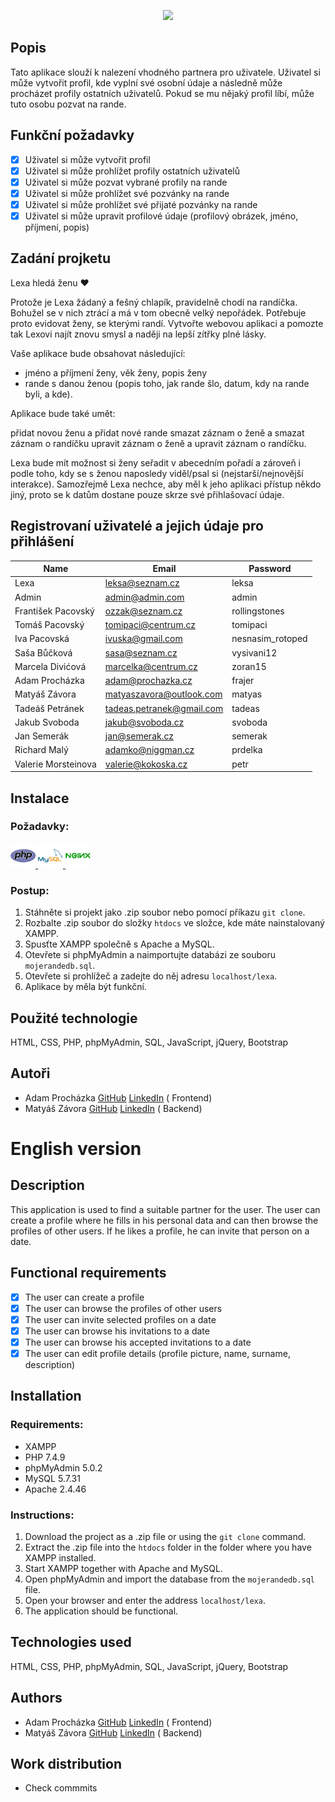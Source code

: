 <p style="text-align:center;"><img src="https://i.ibb.co/hFFRFr8/logo.png"></p>

## Popis

Tato aplikace slouží k nalezení vhodného partnera pro uživatele. Uživatel si může vytvořit profil, kde vyplní své osobní
údaje a následně může procházet profily ostatních uživatelů. Pokud se mu nějaký profil líbí, může tuto osobu pozvat na
rande.

## Funkční požadavky

- [x] Uživatel si může vytvořit profil
- [x] Uživatel si může prohlížet profily ostatních uživatelů
- [x] Uživatel si může pozvat vybrané profily na rande
- [x] Uživatel si může prohlížet své pozvánky na rande
- [x] Uživatel si může prohlížet své přijaté pozvánky na rande
- [x] Uživatel si může upravit profilové údaje (profilový obrázek, jméno, příjmení, popis)

## Zadání projketu

Lexa hledá ženu ❤️

Protože je Lexa žádaný a fešný chlapík, pravidelně chodí na randíčka.
Bohužel se v nich ztrácí a má v tom obecně velký nepořádek.
Potřebuje proto evidovat ženy, se kterými randí.
Vytvořte webovou aplikaci a pomozte tak Lexovi najít znovu smysl a naději na lepší zítřky plné lásky.

Vaše aplikace bude obsahovat následující:

- jméno a příjmení ženy, věk ženy, popis ženy
- rande s danou ženou (popis toho, jak rande šlo, datum, kdy na rande byli, a kde).

Aplikace bude také umět:

přidat novou ženu a přidat nové rande
smazat záznam o ženě a smazat záznam o randíčku
upravit záznam o ženě a upravit záznam o randíčku.

Lexa bude mít možnost si ženy seřadit v abecedním pořadí a zároveň i podle toho,
kdy se s ženou naposledy viděl/psal si (nejstarší/nejnovější interakce).
Samozřejmě Lexa nechce, aby měl k jeho aplikaci přístup někdo jiný,
proto se k datům dostane pouze skrze své přihlašovací údaje.

## Registrovaní uživatelé a jejich údaje pro přihlášení

| Name                | Email                     | Password         |
|---------------------|---------------------------|------------------|
| Lexa                | leksa@seznam.cz           | leksa            |
| Admin               | admin@admin.com           | admin            |
| František Pacovský  | ozzak@seznam.cz           | rollingstones    |
| Tomáš Pacovský      | tomipaci@centrum.cz       | tomipaci         |
| Iva Pacovská        | ivuska@gmail.com          | nesnasim_rotoped |
| Saša Bůčková        | sasa@seznam.cz            | vysivani12       |
| Marcela Divićová    | marcelka@centrum.cz       | zoran15          |
| Adam Procházka      | adam@prochazka.cz         | frajer           |
| Matyáš Závora       | matyaszavora@outlook.com  | matyas           |
| Tadeáš Petránek     | tadeas.petranek@gmail.com | tadeas           |
| Jakub Svoboda       | jakub@svoboda.cz          | svoboda          |
| Jan Semerák         | jan@semerak.cz            | semerak          |
| Richard Malý        | adamko@niggman.cz         | prdelka          |
| Valerie Morsteinova | valerie@kokoska.cz        | petr             |

## Instalace

### Požadavky:

<a href="https://www.php.net" target="_blank" rel="noreferrer"> <img src="https://raw.githubusercontent.com/devicons/devicon/master/icons/php/php-original.svg" alt="php" width="40" height="40"/> </a>
<a href="https://www.mysql.com/" target="_blank" rel="noreferrer"> <img src="https://raw.githubusercontent.com/devicons/devicon/master/icons/mysql/mysql-original-wordmark.svg" alt="mysql" width="40" height="40"/> </a>
<a href="https://www.nginx.com" target="_blank" rel="noreferrer"> <img src="https://raw.githubusercontent.com/devicons/devicon/master/icons/nginx/nginx-original.svg" alt="nginx" width="40" height="40"/> </a>

### Postup:

1. Stáhněte si projekt jako .zip soubor nebo pomocí příkazu `git clone`.
2. Rozbalte .zip soubor do složky `htdocs` ve složce, kde máte nainstalovaný XAMPP.
3. Spusťte XAMPP společně s Apache a MySQL.
4. Otevřete si phpMyAdmin a naimportujte databázi ze souboru `mojerandedb.sql`.
5. Otevřete si prohlížeč a zadejte do něj adresu `localhost/lexa`.
6. Aplikace by měla být funkční.

## Použité technologie

HTML, CSS, PHP, phpMyAdmin, SQL, JavaScript, jQuery, Bootstrap

## Autoři

- Adam Procházka [GitHub](https://www.github.com/AdamProchy) [LinkedIn](https://cz.linkedin.com/in/adamprochazkacz) (
  Frontend)
- Matyáš
  Závora [GitHub](https://github.com/matyas-zavora) [LinkedIn](https://cz.linkedin.com/in/matyáš-závora-8b9086269) (
  Backend)

# English version

## Description

This application is used to find a suitable partner for the user. The user can create a profile where he fills in his
personal data and can then browse the profiles of other users. If he likes a profile, he can invite that person on a
date.

## Functional requirements

- [x] The user can create a profile
- [x] The user can browse the profiles of other users
- [x] The user can invite selected profiles on a date
- [x] The user can browse his invitations to a date
- [x] The user can browse his accepted invitations to a date
- [x] The user can edit profile details (profile picture, name, surname, description)

## Installation

### Requirements:

- XAMPP
- PHP 7.4.9
- phpMyAdmin 5.0.2
- MySQL 5.7.31
- Apache 2.4.46

### Instructions:

1. Download the project as a .zip file or using the `git clone` command.
2. Extract the .zip file into the `htdocs` folder in the folder where you have XAMPP installed.
3. Start XAMPP together with Apache and MySQL.
4. Open phpMyAdmin and import the database from the `mojerandedb.sql` file.
5. Open your browser and enter the address `localhost/lexa`.
6. The application should be functional.

## Technologies used

HTML, CSS, PHP, phpMyAdmin, SQL, JavaScript, jQuery, Bootstrap

## Authors

- Adam Procházka [GitHub](https://www.github.com/AdamProchy) [LinkedIn](https://cz.linkedin.com/in/adamprochazkacz) (
  Frontend)
- Matyáš
  Závora [GitHub](https://github.com/matyas-zavora) [LinkedIn](https://cz.linkedin.com/in/matyáš-závora-8b9086269) (
  Backend)

## Work distribution

- Check commmits

